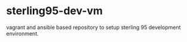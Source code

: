 # sterling95-dev-vm
vagrant and ansible based repository to setup sterling 95 development environment. 
